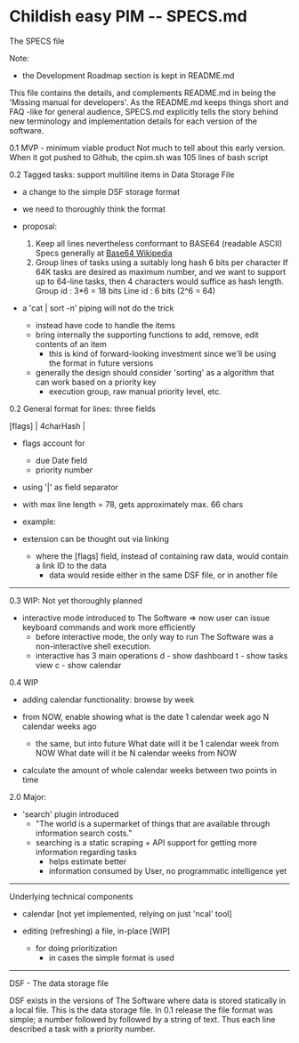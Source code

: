 Childish easy PIM -- SPECS.md
=============================

The SPECS file

Note:
 - the Development Roadmap section is kept in README.md
 
This file contains the details, and complements README.md in being
the 'Missing manual for developers'. As the README.md keeps things
short and FAQ -like for general audience, SPECS.md explicitly tells
the story behind new terminology and implementation details for
each version of the software.

0.1 MVP - minimum viable product
    Not much to tell about this early version. When it got pushed
    to Github, the cpim.sh was 105 lines of bash script

0.2 Tagged tasks: support multiline items in Data Storage File
   - a change to the simple DSF storage format
   - we need to thoroughly think the format
   - proposal:
      1. Keep all lines nevertheless conformant to BASE64
         (readable ASCII)
	 Specs generally at
	 [Base64 Wikipedia](https://en.wikipedia.org/wiki/Base64)
      2. Group lines of tasks using a suitably long hash
         6 bits per character
	 If 64K tasks are desired as maximum number, and we want
	 to support up to 64-line tasks, then 4 characters would
	 suffice as hash length.
	 Group id : 3*6 = 18 bits
	 Line  id : 6 bits (2^6 = 64)
	 	 
   - a 'cat | sort -n' piping will not do the trick
     - instead have code to handle the items
     - bring internally the supporting functions to add, remove, edit
       contents of an item
       - this is kind of forward-looking investment since we'll
         be using the format in future versions
     - generally the design should consider 'sorting' as a algorithm
       that can work based on a priority key
       - execution group, raw manual priority level, etc.
   
0.2 General format for lines: three fields

[flags] | 4charHash | <Payload>
- flags account for
  - due Date field
  - priority number
- using '|' as field separator
- with max line length = 78, <Payload> gets approximately max. 66 chars
- example:

- extension can be thought out via linking
  - where the [flags] field, instead of containing raw data, would contain
    a link ID to the data
    - data would reside either in the same DSF file, or in another file

---

0.3 WIP: Not yet thoroughly planned
  - interactive mode introduced to The Software
    => now user can issue keyboard commands and work more efficiently
    - before interactive mode, the only way to run The Software 
      was a non-interactive shell execution.
    - interactive has 3 main operations
      d - show dashboard
      t - show tasks view 
      c - show calendar 

0.4 WIP   
  + adding calendar functionality: browse by week
  - from NOW, enable showing what is the date
    1 calendar week ago
    N calendar weeks ago
    - the same, but into future
    What date will it be 1 calendar week from NOW
    What date will it be N calendar weeks from NOW
    
  - calculate the amount of whole calendar weeks between
    two points in time

2.0 Major:
  - 'search' plugin introduced
    - "The world is a supermarket of things that are available
       through information search costs."
    - searching is a static scraping + API support for getting
      more information regarding tasks
      - helps estimate better
      - information consumed by User, no programmatic intelligence
        yet

-----

Underlying technical components

- calendar [not yet implemented, relying on just 'ncal' tool]

- editing (refreshing) a file, in-place [WIP]
  - for doing prioritization
    - in cases the simple format is used
    
-----

DSF - The data storage file

DSF exists in the versions of The Software where data is stored
statically in a local file. This is the data storage file. In
0.1 release the file format was simple; a number followed by
<space> followed by a string of text. Thus each line
described a task with a priority number.
